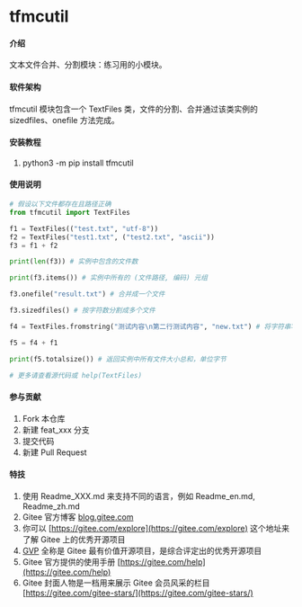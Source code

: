 # tfmcutil

#### 介绍
文本文件合并、分割模块：练习用的小模块。

#### 软件架构
tfmcutil 模块包含一个 TextFiles 类，文件的分割、合并通过该类实例的 sizedfiles、onefile 方法完成。


#### 安装教程

1.  python3 -m pip install tfmcutil

#### 使用说明

```python
# 假设以下文件都存在且路径正确
from tfmcutil import TextFiles

f1 = TextFiles(("test.txt", "utf-8"))
f2 = TextFiles("test1.txt", ("test2.txt", "ascii"))
f3 = f1 + f2

print(len(f3)) # 实例中包含的文件数

print(f3.items()) # 实例中所有的 (文件路径, 编码) 元组

f3.onefile("result.txt") # 合并成一个文件

f3.sizedfiles() # 按字符数分割成多个文件

f4 = TextFiles.fromstring("测试内容\n第二行测试内容", "new.txt") # 将字符串写入 "new.txt" 并保存，返回 TextFiles 实例

f5 = f4 + f1

print(f5.totalsize()) # 返回实例中所有文件大小总和，单位字节

# 更多请查看源代码或 help(TextFiles)
```

#### 参与贡献

1.  Fork 本仓库
2.  新建 feat_xxx 分支
3.  提交代码
4.  新建 Pull Request


#### 特技

1.  使用 Readme\_XXX.md 来支持不同的语言，例如 Readme\_en.md, Readme\_zh.md
2.  Gitee 官方博客 [blog.gitee.com](https://blog.gitee.com)
3.  你可以 [https://gitee.com/explore](https://gitee.com/explore) 这个地址来了解 Gitee 上的优秀开源项目
4.  [GVP](https://gitee.com/gvp) 全称是 Gitee 最有价值开源项目，是综合评定出的优秀开源项目
5.  Gitee 官方提供的使用手册 [https://gitee.com/help](https://gitee.com/help)
6.  Gitee 封面人物是一档用来展示 Gitee 会员风采的栏目 [https://gitee.com/gitee-stars/](https://gitee.com/gitee-stars/)
